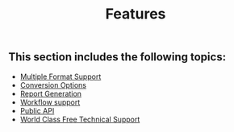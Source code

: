 ﻿---
title: Features
articleTitle: Features
linktitle: Features
description: "This guide describes features details of the Aspose.Words for SharePoint."
type: docs
weight: 30
url: /sharepoint/features/
---

## This section includes the following topics:

- [Multiple Format Support](/words/sharepoint/multiple-format-support/)
- [Conversion Options](/words/sharepoint/conversion-options/)
- [Report Generation](/words/sharepoint/report-generation/)
- [Workflow support](/words/sharepoint/workflow-support/)
- [Public API](/words/sharepoint/public-api/)
- [World Class Free Technical Support](/words/sharepoint/world-class-free-technical-support/)
